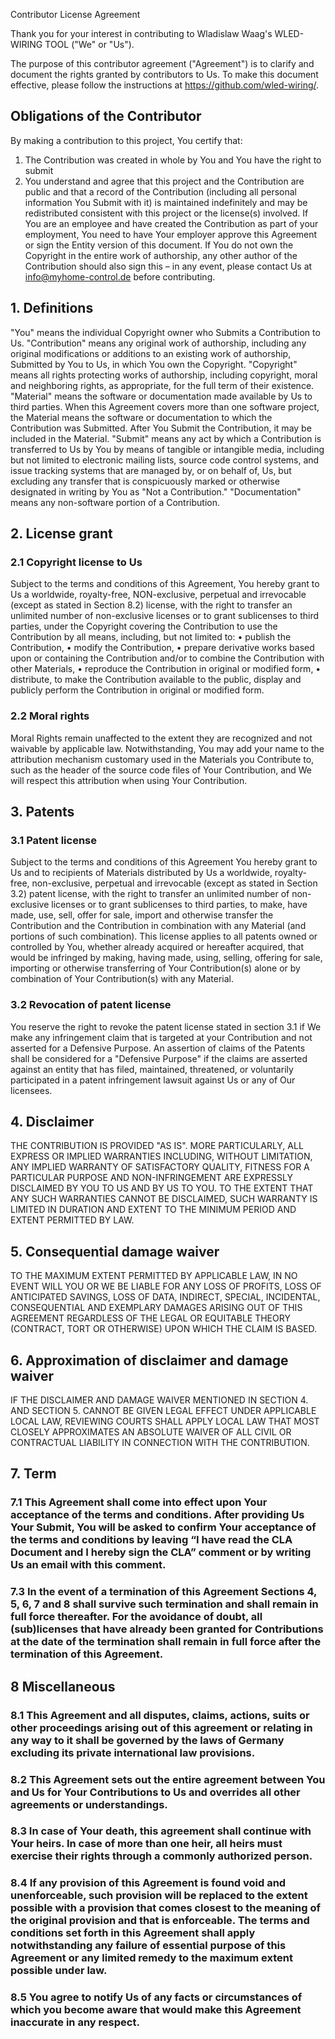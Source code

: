 Contributor License Agreement

Thank you for your interest in contributing to Wladislaw Waag's WLED-WIRING TOOL ("We" or "Us").

The purpose of this contributor agreement ("Agreement") is to clarify and document the rights granted by contributors to Us. To make this document effective, please follow the instructions at https://github.com/wled-wiring/.

## Obligations of the Contributor

By making a contribution to this project, You certify that:
1)	The Contribution was created in whole by You and You have the right to submit
2)	You understand and agree that this project and the Contribution are public and that a record of the Contribution (including all personal information You Submit with it) is maintained indefinitely and may be redistributed consistent with this project or the license(s) involved.
If You are an employee and have created the Contribution as part of your employment, You need to have Your employer approve this Agreement or sign the Entity version of this document. If You do not own the Copyright in the entire work of authorship, any other author of the Contribution should also sign this – in any event, please contact Us at info@myhome-control.de before contributing.
## 1. Definitions
"You" means the individual Copyright owner who Submits a Contribution to Us.
"Contribution" means any original work of authorship, including any original modifications or additions to an existing work of authorship, Submitted by You to Us, in which You own the Copyright.
"Copyright" means all rights protecting works of authorship, including copyright, moral and neighboring rights, as appropriate, for the full term of their existence.
"Material" means the software or documentation made available by Us to third parties. When this Agreement covers more than one software project, the Material means the software or documentation to which the Contribution was Submitted. After You Submit the Contribution, it may be included in the Material.
"Submit" means any act by which a Contribution is transferred to Us by You by means of tangible or intangible media, including but not limited to electronic mailing lists, source code control systems, and issue tracking systems that are managed by, or on behalf of, Us, but excluding any transfer that is conspicuously marked or otherwise designated in writing by You as "Not a Contribution."
"Documentation" means any non-software portion of a Contribution.
## 2. License grant
### 2.1 Copyright license to Us
Subject to the terms and conditions of this Agreement, You hereby grant to Us a worldwide, royalty-free, NON-exclusive, perpetual and irrevocable (except as stated in Section 8.2) license, with the right to transfer an unlimited number of non-exclusive licenses or to grant sublicenses to third parties, under the Copyright covering the Contribution to use the Contribution by all means, including, but not limited to: 
•	publish the Contribution,
•	modify the Contribution,
•	prepare derivative works based upon or containing the Contribution and/or to combine the Contribution with other Materials,
•	reproduce the Contribution in original or modified form,
•	distribute, to make the Contribution available to the public, display and publicly perform the Contribution in original or modified form.
### 2.2 Moral rights
Moral Rights remain unaffected to the extent they are recognized and not waivable by applicable law. Notwithstanding, You may add your name to the attribution mechanism customary used in the Materials you Contribute to, such as the header of the source code files of Your Contribution, and We will respect this attribution when using Your Contribution.
## 3. Patents
### 3.1 Patent license
Subject to the terms and conditions of this Agreement You hereby grant to Us and to recipients of Materials distributed by Us a worldwide, royalty-free, non-exclusive, perpetual and irrevocable (except as stated in Section 3.2) patent license, with the right to transfer an unlimited number of non-exclusive licenses or to grant sublicenses to third parties, to make, have made, use, sell, offer for sale, import and otherwise transfer the Contribution and the Contribution in combination with any Material (and portions of such combination). This license applies to all patents owned or controlled by You, whether already acquired or hereafter acquired, that would be infringed by making, having made, using, selling, offering for sale, importing or otherwise transferring of Your Contribution(s) alone or by combination of Your Contribution(s) with any Material.
### 3.2 Revocation of patent license
You reserve the right to revoke the patent license stated in section 3.1 if We make any infringement claim that is targeted at your Contribution and not asserted for a Defensive Purpose. An assertion of claims of the Patents shall be considered for a "Defensive Purpose" if the claims are asserted against an entity that has filed, maintained, threatened, or voluntarily participated in a patent infringement lawsuit against Us or any of Our licensees.
## 4. Disclaimer
THE CONTRIBUTION IS PROVIDED "AS IS". MORE PARTICULARLY, ALL EXPRESS OR IMPLIED WARRANTIES INCLUDING, WITHOUT LIMITATION, ANY IMPLIED WARRANTY OF SATISFACTORY QUALITY, FITNESS FOR A PARTICULAR PURPOSE AND NON-INFRINGEMENT ARE EXPRESSLY DISCLAIMED BY YOU TO US AND BY US TO YOU. TO THE EXTENT THAT ANY SUCH WARRANTIES CANNOT BE DISCLAIMED, SUCH WARRANTY IS LIMITED IN DURATION AND EXTENT TO THE MINIMUM PERIOD AND EXTENT PERMITTED BY LAW.
## 5. Consequential damage waiver
TO THE MAXIMUM EXTENT PERMITTED BY APPLICABLE LAW, IN NO EVENT WILL YOU OR WE BE LIABLE FOR ANY LOSS OF PROFITS, LOSS OF ANTICIPATED SAVINGS, LOSS OF DATA, INDIRECT, SPECIAL, INCIDENTAL, CONSEQUENTIAL AND EXEMPLARY DAMAGES ARISING OUT OF THIS AGREEMENT REGARDLESS OF THE LEGAL OR EQUITABLE THEORY (CONTRACT, TORT OR OTHERWISE) UPON WHICH THE CLAIM IS BASED.
## 6. Approximation of disclaimer and damage waiver
IF THE DISCLAIMER AND DAMAGE WAIVER MENTIONED IN SECTION 4. AND SECTION 5. CANNOT BE GIVEN LEGAL EFFECT UNDER APPLICABLE LOCAL LAW, REVIEWING COURTS SHALL APPLY LOCAL LAW THAT MOST CLOSELY APPROXIMATES AN ABSOLUTE WAIVER OF ALL CIVIL OR CONTRACTUAL LIABILITY IN CONNECTION WITH THE CONTRIBUTION.
## 7. Term
### 7.1 This Agreement shall come into effect upon Your acceptance of the terms and conditions. After providing Us Your Submit, You will be asked to confirm Your acceptance of the terms and conditions by leaving “I have read the CLA Document and I hereby sign the CLA” comment or by writing Us an email with this comment.
### 7.3 In the event of a termination of this Agreement Sections 4, 5, 6, 7 and 8 shall survive such termination and shall remain in full force thereafter. For the avoidance of doubt, all (sub)licenses that have already been granted for Contributions at the date of the termination shall remain in full force after the termination of this Agreement.
## 8 Miscellaneous
### 8.1 This Agreement and all disputes, claims, actions, suits or other proceedings arising out of this agreement or relating in any way to it shall be governed by the laws of Germany excluding its private international law provisions.
### 8.2 This Agreement sets out the entire agreement between You and Us for Your Contributions to Us and overrides all other agreements or understandings.
### 8.3 In case of Your death, this agreement shall continue with Your heirs. In case of more than one heir, all heirs must exercise their rights through a commonly authorized person.
### 8.4 If any provision of this Agreement is found void and unenforceable, such provision will be replaced to the extent possible with a provision that comes closest to the meaning of the original provision and that is enforceable. The terms and conditions set forth in this Agreement shall apply notwithstanding any failure of essential purpose of this Agreement or any limited remedy to the maximum extent possible under law.
### 8.5 You agree to notify Us of any facts or circumstances of which you become aware that would make this Agreement inaccurate in any respect.

